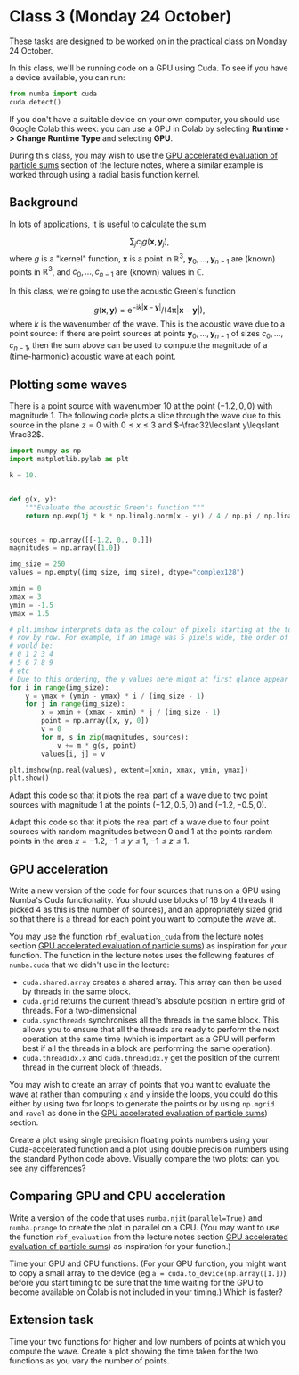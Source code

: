 # Class 3 (Monday 24 October)

These tasks are designed to be worked on in the practical class on Monday 24 October.

In this class, we'll be running code on a GPU using Cuda. To see if you have a device available, you can run:

```python
from numba import cuda
cuda.detect()
```

If you don't have a suitable device on your own computer, you should
use Google Colab this week: you can use a GPU in Colab by selecting **Runtime -> Change Runtime Type** and selecting **GPU**.

During this class, you may wish to use the [GPU accelerated evaluation of particle sums](rbf_evaluation.md) section of the lecture notes, where a
similar example is worked through using a radial basis function kernel.

## Background
In lots of applications, it is useful to calculate the sum

$$\sum_jc_jg(\mathbf{x}, \mathbf{y}_j),$$
where $g$ is a "kernel" function, $\mathbf{x}$ is a point in $\mathbb{R}^3$,
$\mathbf{y}_0,...,\mathbf{y}_{n-1}$ are (known) points in $\mathbb{R}^3$, and
$c_0,...,c_{n-1}$ are (known) values in $\mathbb{C}$.

In this class, we're going to use the acoustic Green's function

$$g(\mathbf{x},\mathbf{y})=\mathrm{e}^{-\mathrm{i}k\left|\mathbf{x}-\mathbf{y}\right|}/\left(4\mathrm{\pi}\left|\mathbf{x}-\mathbf{y}\right|\right),$$
where $k$ is the wavenumber of the wave.
This is the acoustic wave due to a point source: if there are point sources at points $\mathbf{y}_0,...,\mathbf{y}_{n-1}$ of sizes
$c_0,...,c_{n-1}$, then the sum above can be used to compute the magnitude of a (time-harmonic) acoustic wave at each point.

## Plotting some waves
There is a point source with wavenumber 10 at the point $(-1.2, 0, 0)$ with magnitude 1.
The following code plots a slice through the wave due to this source in the plane $z=0$ with $0\leqslant x\leqslant 3$ and $-\frac32\leqslant y\leqslant \frac32$.

```python
import numpy as np
import matplotlib.pylab as plt

k = 10.


def g(x, y):
    """Evaluate the acoustic Green's function."""
    return np.exp(1j * k * np.linalg.norm(x - y)) / 4 / np.pi / np.linalg.norm(x - y)


sources = np.array([[-1.2, 0., 0.]])
magnitudes = np.array([1.0])

img_size = 250
values = np.empty((img_size, img_size), dtype="complex128")

xmin = 0
xmax = 3
ymin = -1.5
ymax = 1.5

# plt.imshow interprets data as the colour of pixels starting at the top left then 
# row by row. For example, if an image was 5 pixels wide, the order of the pixels
# would be:
# 0 1 2 3 4
# 5 6 7 8 9
# etc
# Due to this ordering, the y values here might at first glance appear to be backwards
for i in range(img_size):
    y = ymax + (ymin - ymax) * i / (img_size - 1)
    for j in range(img_size):
        x = xmin + (xmax - xmin) * j / (img_size - 1)
        point = np.array([x, y, 0])
        v = 0
        for m, s in zip(magnitudes, sources):
            v += m * g(s, point)
        values[i, j] = v     

plt.imshow(np.real(values), extent=[xmin, xmax, ymin, ymax])
plt.show()
```

Adapt this code so that it plots the real part of a wave due to two point sources with magnitude 1 at the points
$(-1.2, 0.5, 0)$ and $(-1.2, -0.5, 0)$.

Adapt this code so that it plots the real part of a wave due to four point sources with random magnitudes between 0 and 1
at the points random points in the area $x=-1.2$, $-1\leqslant y\leqslant1$, $-1\leqslant z\leqslant1$.

## GPU acceleration
Write a new version of the code for four sources that runs on a GPU using Numba's Cuda functionality.
You should use blocks of 16 by 4 threads (I picked 4 as this is the number of sources), and an appropriately sized grid so that
there is a thread for each point you want to compute the wave at.

You may use the function `rbf_evaluation_cuda` from the lecture notes section [GPU accelerated evaluation of particle sums](rbf_evaluation.md))
as inspiration for your function. The function in the lecture notes uses the following features of `numba.cuda` that we didn't use in the lecture:

- `cuda.shared.array` creates a shared array. This array can then be used by threads in the same block.
- `cuda.grid` returns the current thread's absolute position in entire grid of threads. For a two-dimensional
- `cuda.syncthreads` synchronises all the threads in the same block. This allows you to ensure that all the threads are ready to perform the next operation at the same time
  (which is important as a GPU will perform best if all the threads in a block are performing the same operation).
- `cuda.threadIdx.x` and `cuda.threadIdx.y` get the position of the current thread in the current block of threads.

You may wish to create an array of points that you want to evaluate the wave at rather than computing `x` and `y` inside the loops, you could
do this either by using two for loops to generate the points or by using `np.mgrid` and `ravel` as done in the [GPU accelerated evaluation of particle sums](rbf_evaluation.md)) section.

Create a plot using single precision floating points numbers using your Cuda-accelerated function and a plot using double precision numbers using the standard Python code above.
Visually compare the two plots: can you see any differences?

## Comparing GPU and CPU acceleration
Write a version of the code that uses `numba.njit(parallel=True)` and `numba.prange` to create the plot in parallel on a CPU. (You may want to use the function `rbf_evaluation`
from the lecture notes section [GPU accelerated evaluation of particle sums](rbf_evaluation.md)) as inspiration for your function.)

Time your GPU and CPU functions. (For your GPU function, you might want to copy a small array to the device (eg `a = cuda.to_device(np.array([1.])`) before you start timing
to be sure that the time waiting for the GPU to become available on Colab is not included in your timing.) Which is faster?

## Extension task
Time your two functions for higher and low numbers of points at which you compute the wave. Create a plot showing the time taken for the two functions
as you vary the number of points.
